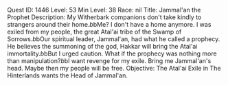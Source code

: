 Quest ID: 1446
Level: 53
Min Level: 38
Race: nil
Title: Jammal'an the Prophet
Description: My Witherbark companions don't take kindly to strangers around their home.$b$bMe? I don't have a home anymore. I was exiled from my people, the great Atal'ai tribe of the Swamp of Sorrows.$b$bOur spiritual leader, Jammal'an, had what he called a prophecy. He believes the summoning of the god, Hakkar will bring the Atal'ai immortality.$b$bBut I urged caution. What if the prophecy was nothing more than manipulation?$b$bI want revenge for my exile. Bring me Jammal'an's head. Maybe then my people will be free.
Objective: The Atal'ai Exile in The Hinterlands wants the Head of Jammal'an.
